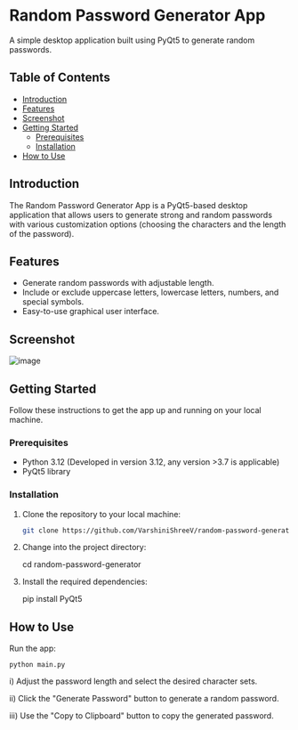 # Random Password Generator App

A simple desktop application built using PyQt5 to generate random passwords.

## Table of Contents
  - [Introduction](#introduction)
  - [Features](#features)
  - [Screenshot](#screenshot)
  - [Getting Started](#getting-started)
    - [Prerequisites](#prerequisites)
    - [Installation](#installation)
  - [How to Use](#how-to-use)

## Introduction

The Random Password Generator App is a PyQt5-based desktop application that allows users to generate strong and random passwords with various customization options (choosing the characters and the length of the password).

## Features

- Generate random passwords with adjustable length.
- Include or exclude uppercase letters, lowercase letters, numbers, and special symbols.
- Easy-to-use graphical user interface.

## Screenshot

![image](https://github.com/VarshiniShreeV/OIBSIP/assets/117148310/2afa1624-ef8a-4f7e-a38d-5ec5183ce236)


## Getting Started

Follow these instructions to get the app up and running on your local machine.

### Prerequisites

- Python 3.12 (Developed in version 3.12, any version >3.7 is applicable)
- PyQt5 library

### Installation

1. Clone the repository to your local machine:

   ```bash
   git clone https://github.com/VarshiniShreeV/random-password-generator.git

1. Change into the project directory:

    cd random-password-generator

2. Install the required dependencies:

    pip install PyQt5

## How to Use

Run the app:

    python main.py

i) Adjust the password length and select the desired character sets.

ii) Click the "Generate Password" button to generate a random password.

iii) Use the "Copy to Clipboard" button to copy the generated password.

